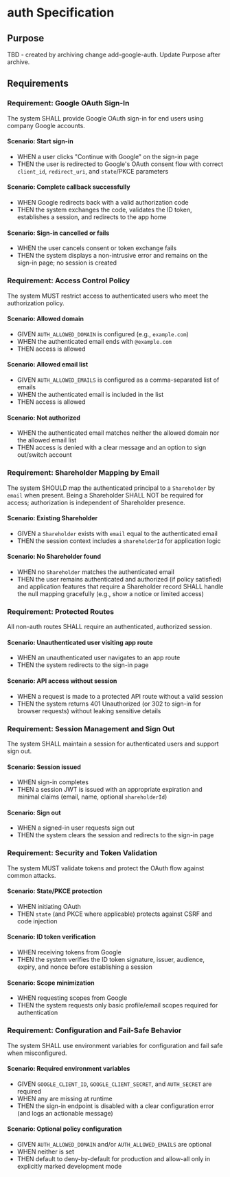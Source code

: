 # auth Specification

## Purpose
TBD - created by archiving change add-google-auth. Update Purpose after archive.
## Requirements
### Requirement: Google OAuth Sign-In
The system SHALL provide Google OAuth sign-in for end users using company Google accounts.

#### Scenario: Start sign-in
- WHEN a user clicks "Continue with Google" on the sign-in page
- THEN the user is redirected to Google's OAuth consent flow with correct `client_id`, `redirect_uri`, and `state`/PKCE parameters

#### Scenario: Complete callback successfully
- WHEN Google redirects back with a valid authorization code
- THEN the system exchanges the code, validates the ID token, establishes a session, and redirects to the app home

#### Scenario: Sign-in cancelled or fails
- WHEN the user cancels consent or token exchange fails
- THEN the system displays a non-intrusive error and remains on the sign-in page; no session is created

### Requirement: Access Control Policy
The system MUST restrict access to authenticated users who meet the authorization policy.

#### Scenario: Allowed domain
- GIVEN `AUTH_ALLOWED_DOMAIN` is configured (e.g., `example.com`)
- WHEN the authenticated email ends with `@example.com`
- THEN access is allowed

#### Scenario: Allowed email list
- GIVEN `AUTH_ALLOWED_EMAILS` is configured as a comma-separated list of emails
- WHEN the authenticated email is included in the list
- THEN access is allowed

#### Scenario: Not authorized
- WHEN the authenticated email matches neither the allowed domain nor the allowed email list
- THEN access is denied with a clear message and an option to sign out/switch account

### Requirement: Shareholder Mapping by Email
The system SHOULD map the authenticated principal to a `Shareholder` by `email` when present. Being a Shareholder SHALL NOT be required for access; authorization is independent of Shareholder presence.

#### Scenario: Existing Shareholder
- GIVEN a `Shareholder` exists with `email` equal to the authenticated email
- THEN the session context includes a `shareholderId` for application logic

#### Scenario: No Shareholder found
- WHEN no `Shareholder` matches the authenticated email
- THEN the user remains authenticated and authorized (if policy satisfied) and application features that require a Shareholder record SHALL handle the null mapping gracefully (e.g., show a notice or limited access)

### Requirement: Protected Routes
All non-auth routes SHALL require an authenticated, authorized session.

#### Scenario: Unauthenticated user visiting app route
- WHEN an unauthenticated user navigates to an app route
- THEN the system redirects to the sign-in page

#### Scenario: API access without session
- WHEN a request is made to a protected API route without a valid session
- THEN the system returns 401 Unauthorized (or 302 to sign-in for browser requests) without leaking sensitive details

### Requirement: Session Management and Sign Out
The system SHALL maintain a session for authenticated users and support sign out.

#### Scenario: Session issued
- WHEN sign-in completes
- THEN a session JWT is issued with an appropriate expiration and minimal claims (email, name, optional `shareholderId`)

#### Scenario: Sign out
- WHEN a signed-in user requests sign out
- THEN the system clears the session and redirects to the sign-in page

### Requirement: Security and Token Validation
The system MUST validate tokens and protect the OAuth flow against common attacks.

#### Scenario: State/PKCE protection
- WHEN initiating OAuth
- THEN `state` (and PKCE where applicable) protects against CSRF and code injection

#### Scenario: ID token verification
- WHEN receiving tokens from Google
- THEN the system verifies the ID token signature, issuer, audience, expiry, and nonce before establishing a session

#### Scenario: Scope minimization
- WHEN requesting scopes from Google
- THEN the system requests only basic profile/email scopes required for authentication

### Requirement: Configuration and Fail-Safe Behavior
The system SHALL use environment variables for configuration and fail safe when misconfigured.

#### Scenario: Required environment variables
- GIVEN `GOOGLE_CLIENT_ID`, `GOOGLE_CLIENT_SECRET`, and `AUTH_SECRET` are required
- WHEN any are missing at runtime
- THEN the sign-in endpoint is disabled with a clear configuration error (and logs an actionable message)

#### Scenario: Optional policy configuration
- GIVEN `AUTH_ALLOWED_DOMAIN` and/or `AUTH_ALLOWED_EMAILS` are optional
- WHEN neither is set
- THEN default to deny-by-default for production and allow-all only in explicitly marked development mode

